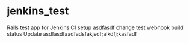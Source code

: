 # jenkins_test
Rails test app for Jenkins CI setup
asdfasdf
change
test webhook build status
Update
asdfasdfaadfadsfakjsdf;alkdfj;kasfadf
